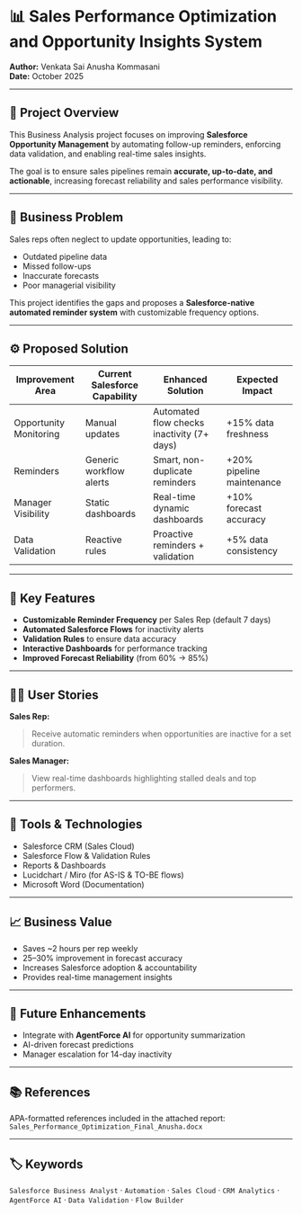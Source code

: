 # 📊 Sales Performance Optimization and Opportunity Insights System

**Author:** Venkata Sai Anusha Kommasani  
**Date:** October 2025  

---

## 🚀 Project Overview

This Business Analysis project focuses on improving **Salesforce Opportunity Management** by automating follow-up reminders, enforcing data validation, and enabling real-time sales insights.

The goal is to ensure sales pipelines remain **accurate, up-to-date, and actionable**, increasing forecast reliability and sales performance visibility.

---

## 🧩 Business Problem

Sales reps often neglect to update opportunities, leading to:
- Outdated pipeline data  
- Missed follow-ups  
- Inaccurate forecasts  
- Poor managerial visibility  

This project identifies the gaps and proposes a **Salesforce-native automated reminder system** with customizable frequency options.

---

## ⚙️ Proposed Solution

| Improvement Area | Current Salesforce Capability | Enhanced Solution | Expected Impact |
|------------------|--------------------------------|-------------------|-----------------|
| Opportunity Monitoring | Manual updates | Automated flow checks inactivity (7+ days) | +15% data freshness |
| Reminders | Generic workflow alerts | Smart, non-duplicate reminders | +20% pipeline maintenance |
| Manager Visibility | Static dashboards | Real-time dynamic dashboards | +10% forecast accuracy |
| Data Validation | Reactive rules | Proactive reminders + validation | +5% data consistency |

---

## 🔁 Key Features

- **Customizable Reminder Frequency** per Sales Rep (default 7 days)
- **Automated Salesforce Flows** for inactivity alerts
- **Validation Rules** to ensure data accuracy
- **Interactive Dashboards** for performance tracking
- **Improved Forecast Reliability** (from 60% → 85%)

---

## 🧍‍♀️ User Stories

**Sales Rep:**  
> Receive automatic reminders when opportunities are inactive for a set duration.

**Sales Manager:**  
> View real-time dashboards highlighting stalled deals and top performers.

---

## 🧠 Tools & Technologies

- Salesforce CRM (Sales Cloud)  
- Salesforce Flow & Validation Rules  
- Reports & Dashboards  
- Lucidchart / Miro (for AS-IS & TO-BE flows)  
- Microsoft Word (Documentation)

---

## 📈 Business Value

- Saves ~2 hours per rep weekly  
- 25–30% improvement in forecast accuracy  
- Increases Salesforce adoption & accountability  
- Provides real-time management insights  

---

## 🔮 Future Enhancements

- Integrate with **AgentForce AI** for opportunity summarization  
- AI-driven forecast predictions  
- Manager escalation for 14-day inactivity  

---

## 📚 References

APA-formatted references included in the attached report:  
`Sales_Performance_Optimization_Final_Anusha.docx`

---

## 🏷️ Keywords
`Salesforce Business Analyst` · `Automation` · `Sales Cloud` · `CRM Analytics` · `AgentForce AI` · `Data Validation` · `Flow Builder`

